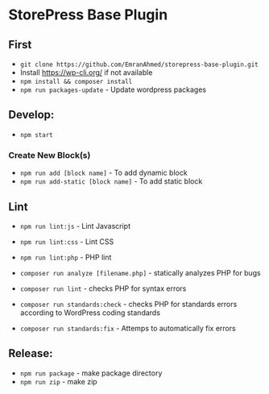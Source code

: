 # StorePress Base Plugin

## First
-  `git clone https://github.com/EmranAhmed/storepress-base-plugin.git`
- Install https://wp-cli.org/ if not available
- `npm install && composer install`
- `npm run packages-update` - Update wordpress packages

## Develop:

- `npm start`

### Create New Block(s)

- `npm run add [block name]` - To add dynamic block
- `npm run add-static [block name]` - To add static block

## Lint

- `npm run lint:js` - Lint Javascript
- `npm run lint:css` - Lint CSS
- `npm run lint:php` - PHP lint

- `composer run analyze [filename.php]` - statically analyzes PHP for bugs
- `composer run lint` - checks PHP for syntax errors
- `composer run standards:check` - checks PHP for standards errors according to WordPress coding standards
- `composer run standards:fix` - Attemps to automatically fix errors

## Release:

- `npm run package` - make package directory
- `npm run zip` - make zip
